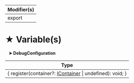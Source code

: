 | Modifier(s)                            |
|----------------------------------------|
| export |

# &#9733; Variable(s)

&nbsp;&nbsp; **&#10148; DebugConfiguration**

| Type                        |
|-----------------------------|
| { register(container?: [IContainer](/kernel/interface/di/icontainer.md) &#124; undefined): void; } |